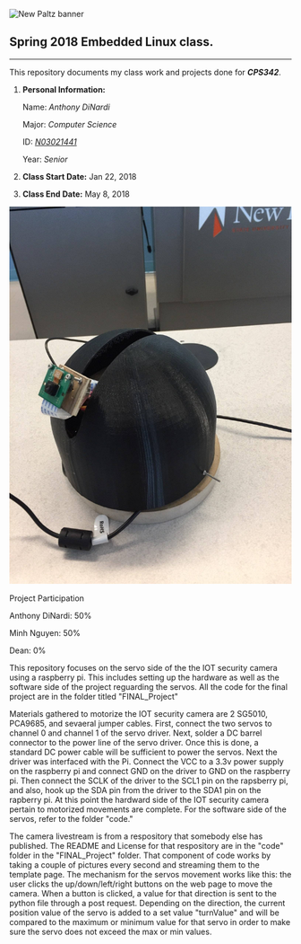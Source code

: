 ![New Paltz banner](https://www.newpaltz.edu/media/identity/logos/newpaltzlogo.jpg)
## Spring 2018 Embedded Linux class.
***
This repository documents my class work and projects done for ***CPS342***.

1. **Personal Information:**

    Name: *Anthony DiNardi*

    Major: *Computer Science*

    ID: *[N03021441](https://github.com/N03021441)*
  
    Year: *Senior*

2. **Class Start Date:** Jan 22, 2018

3. **Class End Date:** May 8, 2018

![TartufoCam](https://github.com/N03021441/ELSpring2018/blob/master/FINAL_Project/misc/TartufoCam.jpg)

Project Participation

Anthony DiNardi: 50%

Minh Nguyen: 50%

Dean: 0%

This repository focuses on the servo side of the the IOT security camera using a raspberry pi. This includes setting up the hardware as well as the software side of the project reguarding the servos. All the code for the final project are in the folder titled "FINAL_Project"

Materials gathered to motorize the IOT security camera are 2 SG5010, PCA9685, and sevaeral jumper cables. First, connect the two servos to channel 0 and channel 1 of the servo driver. Next, solder a DC barrel connector to the power line of the servo driver. Once this is done, a standard DC power cable will be sufficient to power the servos. Next the driver was interfaced with the Pi. Connect the VCC to a 3.3v power supply on the raspberry pi and connect GND on the driver to GND on the raspberry pi. Then connect the SCLK of the driver to the SCL1 pin on the rapsberry pi, and also, hook up the SDA pin from the driver to the SDA1 pin on the rapberry pi. At this point the hardward side of the IOT security camera pertain to motorized movements are complete. For the software side of the servos, refer to the folder "code."

The camera livestream is from a respository that somebody else has published. The README and License for that respository are in the "code" folder in the "FINAL_Project" folder. That component of code works by taking a couple of pictures every second and streaming them to the template page. The mechanism for the servos movement works like this: the user clicks the up/down/left/right buttons on the web page to move the camera. When a button is clicked, a value for that direction is sent to the python file through a post request. Depending on the direction, the current position value of the servo is added to a set value "turnValue" and will be compared to the maximum or minimum value for that servo in order to make sure the servo does not exceed the max or min values.
